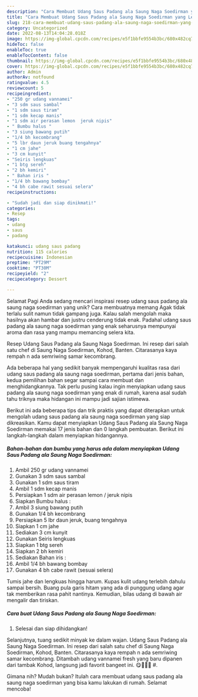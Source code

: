 ```yaml
---
description: "Cara Membuat Udang Saus Padang ala Saung Naga Soedirman yang Lezat Sekali"
title: "Cara Membuat Udang Saus Padang ala Saung Naga Soedirman yang Lezat Sekali"
slug: 218-cara-membuat-udang-saus-padang-ala-saung-naga-soedirman-yang-lezat-sekali
category: Uncategorized
date: 2022-08-13T14:04:28.018Z
image: https://img-global.cpcdn.com/recipes/e5f1bbfe9554b3bc/680x482cq70/udang-saus-padang-ala-saung-naga-soedirman-foto-resep-utama.jpg
hideToc: false
enableToc: true
enableTocContent: false
thumbnail: https://img-global.cpcdn.com/recipes/e5f1bbfe9554b3bc/680x482cq70/udang-saus-padang-ala-saung-naga-soedirman-foto-resep-utama.jpg
cover: https://img-global.cpcdn.com/recipes/e5f1bbfe9554b3bc/680x482cq70/udang-saus-padang-ala-saung-naga-soedirman-foto-resep-utama.jpg
author: Admin
authorAv: notfound
ratingvalue: 4.5
reviewcount: 5
recipeingredient:
- "250 gr udang vannamei"
- "3 sdm saus sambal"
- "1 sdm saus tiram"
- "1 sdm kecap manis"
- "1 sdm air perasan lemon  jeruk nipis"
- " Bumbu halus "
- "3 siung bawang putih"
- "1/4 bh kecombrang"
- "5 lbr daun jeruk buang tengahnya"
- "1 cm jahe"
- "3 cm kunyit"
- "Seiris lengkuas"
- "1 btg sereh"
- "2 bh kemiri"
- " Bahan iris "
- "1/4 bh bawang bombay"
- "4 bh cabe rawit sesuai selera"
recipeinstructions:

- "Sudah jadi dan siap dinikmati!"
categories:
- Resep
tags:
- udang
- saus
- padang

katakunci: udang saus padang 
nutrition: 115 calories
recipecuisine: Indonesian
preptime: "PT29M"
cooktime: "PT30M"
recipeyield: "2"
recipecategory: Dessert

---
```



Selamat Pagi Anda sedang mencari inspirasi resep udang saus padang ala saung naga soedirman yang unik? Cara membuatnya memang Agak tidak terlalu sulit namun tidak gampang juga. Kalau salah mengolah maka hasilnya akan hambar dan justru cenderung tidak enak. Padahal udang saus padang ala saung naga soedirman yang enak seharusnya mempunyai aroma dan rasa yang mampu memancing selera kita.


Resep Udang Saus Padang ala Saung Naga Soedirman. Ini resep dari salah satu chef di Saung Naga Soedirman, Kohod, Banten. Citarasanya kaya rempah n ada semriwing samar kecombrang.

Ada beberapa hal yang sedikit banyak mempengaruhi kualitas rasa dari udang saus padang ala saung naga soedirman, pertama dari jenis bahan, kedua pemilihan bahan segar sampai cara membuat dan menghidangkannya. Tak perlu pusing kalau ingin menyiapkan udang saus padang ala saung naga soedirman yang enak di rumah, karena asal sudah tahu triknya maka hidangan ini mampu jadi sajian istimewa.


Berikut ini ada beberapa tips dan trik praktis yang dapat diterapkan untuk mengolah udang saus padang ala saung naga soedirman yang siap dikreasikan. Kamu dapat menyiapkan Udang Saus Padang ala Saung Naga Soedirman memakai 17 jenis bahan dan 0 langkah pembuatan. Berikut ini langkah-langkah dalam menyiapkan hidangannya.

<!--inarticleads1-->

##### Bahan-bahan dan bumbu yang harus ada dalam menyiapkan Udang Saus Padang ala Saung Naga Soedirman:

1. Ambil 250 gr udang vannamei
1. Gunakan 3 sdm saus sambal
1. Gunakan 1 sdm saus tiram
1. Ambil 1 sdm kecap manis
1. Persiapkan 1 sdm air perasan lemon / jeruk nipis
1. Siapkan  Bumbu halus :
1. Ambil 3 siung bawang putih
1. Gunakan 1/4 bh kecombrang
1. Persiapkan 5 lbr daun jeruk, buang tengahnya
1. Siapkan 1 cm jahe
1. Sediakan 3 cm kunyit
1. Gunakan Seiris lengkuas
1. Siapkan 1 btg sereh
1. Siapkan 2 bh kemiri
1. Sediakan  Bahan iris :
1. Ambil 1/4 bh bawang bombay
1. Gunakan 4 bh cabe rawit (sesuai selera)


Tumis jahe dan lengkuas hingga harum. Kupas kulit udang terlebih dahulu sampai bersih. Buang pula garis hitam yang ada di punggung udang agar tak memberikan rasa pahit nantinya. Kemudian, bilas udang di bawah air mengalir dan tiriskan. 

<!--inarticleads2-->

##### Cara buat Udang Saus Padang ala Saung Naga Soedirman:


1. Selesai dan siap dihidangkan!

Selanjutnya, tuang sedikit minyak ke dalam wajan. Udang Saus Padang ala Saung Naga Soedirman. Ini resep dari salah satu chef di Saung Naga Soedirman, Kohod, Banten. Citarasanya kaya rempah n ada semriwing samar kecombrang. Ditambah udang vannamei fresh yang baru dipanen dari tambak Kohod, langsung jadi favorit bangeet ini. 😋🥰🦐🦐 #. 

Gimana nih? Mudah bukan? Itulah cara membuat udang saus padang ala saung naga soedirman yang bisa kamu lakukan di rumah. Selamat mencoba!
